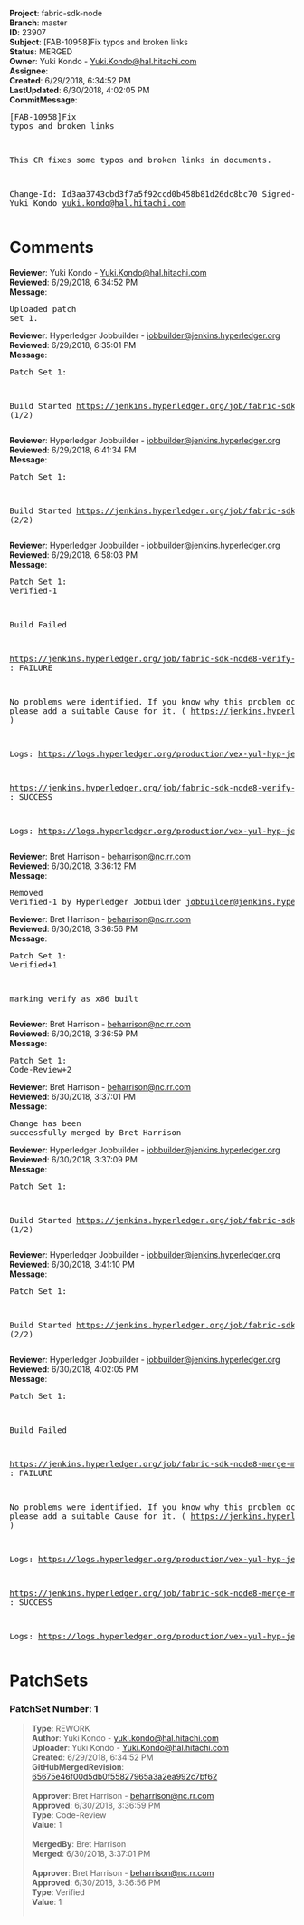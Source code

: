 <strong>Project</strong>: fabric-sdk-node<br><strong>Branch</strong>: master<br><strong>ID</strong>: 23907<br><strong>Subject</strong>: [FAB-10958]Fix typos and broken links<br><strong>Status</strong>: MERGED<br><strong>Owner</strong>: Yuki Kondo - Yuki.Kondo@hal.hitachi.com<br><strong>Assignee</strong>:<br><strong>Created</strong>: 6/29/2018, 6:34:52 PM<br><strong>LastUpdated</strong>: 6/30/2018, 4:02:05 PM<br><strong>CommitMessage</strong>:<br><pre>[FAB-10958]Fix typos and broken links

This CR fixes some typos and broken links in documents.

Change-Id: Id3aa3743cbd3f7a5f92ccd0b458b81d26dc8bc70
Signed-off-by: Yuki Kondo <yuki.kondo@hal.hitachi.com>
</pre><h1>Comments</h1><strong>Reviewer</strong>: Yuki Kondo - Yuki.Kondo@hal.hitachi.com<br><strong>Reviewed</strong>: 6/29/2018, 6:34:52 PM<br><strong>Message</strong>: <pre>Uploaded patch set 1.</pre><strong>Reviewer</strong>: Hyperledger Jobbuilder - jobbuilder@jenkins.hyperledger.org<br><strong>Reviewed</strong>: 6/29/2018, 6:35:01 PM<br><strong>Message</strong>: <pre>Patch Set 1:

Build Started https://jenkins.hyperledger.org/job/fabric-sdk-node8-verify-master-s390x/141/ (1/2)</pre><strong>Reviewer</strong>: Hyperledger Jobbuilder - jobbuilder@jenkins.hyperledger.org<br><strong>Reviewed</strong>: 6/29/2018, 6:41:34 PM<br><strong>Message</strong>: <pre>Patch Set 1:

Build Started https://jenkins.hyperledger.org/job/fabric-sdk-node8-verify-master-x86_64/150/ (2/2)</pre><strong>Reviewer</strong>: Hyperledger Jobbuilder - jobbuilder@jenkins.hyperledger.org<br><strong>Reviewed</strong>: 6/29/2018, 6:58:03 PM<br><strong>Message</strong>: <pre>Patch Set 1: Verified-1

Build Failed 

https://jenkins.hyperledger.org/job/fabric-sdk-node8-verify-master-s390x/141/ : FAILURE

No problems were identified. If you know why this problem occurred, please add a suitable Cause for it. ( https://jenkins.hyperledger.org/job/fabric-sdk-node8-verify-master-s390x/141/ )

Logs: https://logs.hyperledger.org/production/vex-yul-hyp-jenkins-3/fabric-sdk-node8-verify-master-s390x/141

https://jenkins.hyperledger.org/job/fabric-sdk-node8-verify-master-x86_64/150/ : SUCCESS

Logs: https://logs.hyperledger.org/production/vex-yul-hyp-jenkins-3/fabric-sdk-node8-verify-master-x86_64/150</pre><strong>Reviewer</strong>: Bret Harrison - beharrison@nc.rr.com<br><strong>Reviewed</strong>: 6/30/2018, 3:36:12 PM<br><strong>Message</strong>: <pre>Removed Verified-1 by Hyperledger Jobbuilder <jobbuilder@jenkins.hyperledger.org>
</pre><strong>Reviewer</strong>: Bret Harrison - beharrison@nc.rr.com<br><strong>Reviewed</strong>: 6/30/2018, 3:36:56 PM<br><strong>Message</strong>: <pre>Patch Set 1: Verified+1

marking verify as x86 built</pre><strong>Reviewer</strong>: Bret Harrison - beharrison@nc.rr.com<br><strong>Reviewed</strong>: 6/30/2018, 3:36:59 PM<br><strong>Message</strong>: <pre>Patch Set 1: Code-Review+2</pre><strong>Reviewer</strong>: Bret Harrison - beharrison@nc.rr.com<br><strong>Reviewed</strong>: 6/30/2018, 3:37:01 PM<br><strong>Message</strong>: <pre>Change has been successfully merged by Bret Harrison</pre><strong>Reviewer</strong>: Hyperledger Jobbuilder - jobbuilder@jenkins.hyperledger.org<br><strong>Reviewed</strong>: 6/30/2018, 3:37:09 PM<br><strong>Message</strong>: <pre>Patch Set 1:

Build Started https://jenkins.hyperledger.org/job/fabric-sdk-node8-merge-master-s390x/50/ (1/2)</pre><strong>Reviewer</strong>: Hyperledger Jobbuilder - jobbuilder@jenkins.hyperledger.org<br><strong>Reviewed</strong>: 6/30/2018, 3:41:10 PM<br><strong>Message</strong>: <pre>Patch Set 1:

Build Started https://jenkins.hyperledger.org/job/fabric-sdk-node8-merge-master-x86_64/51/ (2/2)</pre><strong>Reviewer</strong>: Hyperledger Jobbuilder - jobbuilder@jenkins.hyperledger.org<br><strong>Reviewed</strong>: 6/30/2018, 4:02:05 PM<br><strong>Message</strong>: <pre>Patch Set 1:

Build Failed 

https://jenkins.hyperledger.org/job/fabric-sdk-node8-merge-master-s390x/50/ : FAILURE

No problems were identified. If you know why this problem occurred, please add a suitable Cause for it. ( https://jenkins.hyperledger.org/job/fabric-sdk-node8-merge-master-s390x/50/ )

Logs: https://logs.hyperledger.org/production/vex-yul-hyp-jenkins-3/fabric-sdk-node8-merge-master-s390x/50

https://jenkins.hyperledger.org/job/fabric-sdk-node8-merge-master-x86_64/51/ : SUCCESS

Logs: https://logs.hyperledger.org/production/vex-yul-hyp-jenkins-3/fabric-sdk-node8-merge-master-x86_64/51</pre><h1>PatchSets</h1><h3>PatchSet Number: 1</h3><blockquote><strong>Type</strong>: REWORK<br><strong>Author</strong>: Yuki Kondo - yuki.kondo@hal.hitachi.com<br><strong>Uploader</strong>: Yuki Kondo - Yuki.Kondo@hal.hitachi.com<br><strong>Created</strong>: 6/29/2018, 6:34:52 PM<br><strong>GitHubMergedRevision</strong>: [65675e46f00d5db0f55827965a3a2ea992c7bf62](https://github.com/hyperledger-gerrit-archive/fabric-sdk-node/commit/65675e46f00d5db0f55827965a3a2ea992c7bf62)<br><br><strong>Approver</strong>: Bret Harrison - beharrison@nc.rr.com<br><strong>Approved</strong>: 6/30/2018, 3:36:59 PM<br><strong>Type</strong>: Code-Review<br><strong>Value</strong>: 1<br><br><strong>MergedBy</strong>: Bret Harrison<br><strong>Merged</strong>: 6/30/2018, 3:37:01 PM<br><br><strong>Approver</strong>: Bret Harrison - beharrison@nc.rr.com<br><strong>Approved</strong>: 6/30/2018, 3:36:56 PM<br><strong>Type</strong>: Verified<br><strong>Value</strong>: 1<br><br></blockquote>